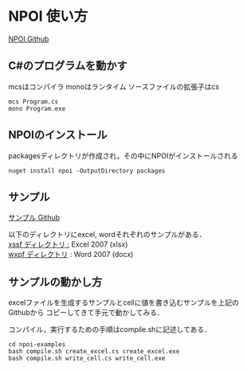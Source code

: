 # NPOI 使い方
[NPOI Github](https://github.com/nissl-lab/npoi)


## C\#のプログラムを動かす
mcsはコンパイラ
monoはランタイム
ソースファイルの拡張子はcs

    mcs Program.cs
    mono Program.exe
    
    
## NPOIのインストール
packagesディレクトリが作成され，その中にNPOIがインストールされる
    
    nuget install npoi -OutputDirectory packages


## サンプル
[サンプル Github](https://github.com/nissl-lab/npoi-examples)

以下のディレクトリにexcel, wordそれぞれのサンプルがある．  
[xssf ディレクトリ :](https://github.com/nissl-lab/npoi-examples/tree/main/xssf) Excel 2007 (xlsx)  
[wxpf ディレクトリ](https://github.com/nissl-lab/npoi-examples/tree/main/xwpf) : Word 2007 (docx)


## サンプルの動かし方
excelファイルを生成するサンプルとcellに値を書き込むサンプルを上記のGithubから
コピーしてきて手元で動かしてみる．

コンパイル，実行するための手順はcompile.shに記述してある．
    
    cd npoi-examples
    bash compile.sh create_excel.cs create_excel.exe
    bash compile.sh write_cell.cs write_cell.exe
